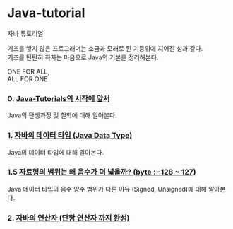 # Java-tutorial
자바 튜토리얼

기초를 쌓지 않은 프로그래머는 소금과 모래로 된 기둥위에 지어진 성과 같다.  
기초를 탄탄히 하자는 마음으로 Java의 기본을 정리해본다.

ONE FOR ALL,  
ALL FOR ONE  

### 0. [Java-Tutorials의 시작에 앞서](https://cafecoder.tistory.com/entry/0-Java-Tutorals%EC%9D%98-%EC%8B%9C%EC%9E%91%EC%97%90-%EC%95%9E%EC%84%9C)  
Java의 탄생과정 및 철학에 대해 알아본다.

### 1. [자바의 데이터 타입 (Java Data Type)](https://cafecoder.tistory.com/entry/Java-%EB%B3%80%EC%88%98%ED%98%95-Primitive-Object?category=890663)
Java의 데이터 타입에 대해 알아본다.

### 1.5 [자료형의 범위는 왜 음수가 더 넓을까? (byte : -128 ~ 127)](https://cafecoder.tistory.com/entry/15-%EC%9E%90%EB%A3%8C%ED%98%95%EC%9D%98-%EB%B2%94%EC%9C%84%EB%8A%94-%EC%99%9C-%EC%9D%8C%EC%88%98%EA%B0%80-%EB%8D%94-%EB%84%93%EC%9D%84%EA%B9%8C-byte-128-127)
Java 데이터 타입의 음수 양수 범위가 다른 이유 (Signed, Unsigned)에 대해 알아본다.

### 2. [자바의 연산자 (단항 연산자 까지 완성)](https://cafecoder.tistory.com/entry/2-Java-%EC%97%B0%EC%82%B0%EC%9E%90)
